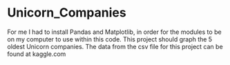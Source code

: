# Unicorn_Companies
For me I had to install Pandas and Matplotlib, in order for the modules to be on my computer to use within this code. 
This project should graph the 5 oldest Unicorn companies. The data from the csv file for this project can be found at kaggle.com 
